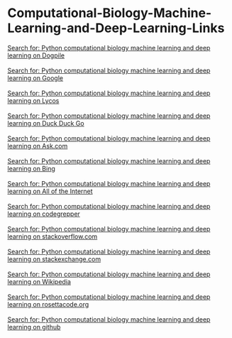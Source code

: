 # Computational-Biology-Machine-Learning-and-Deep-Learning-Links

<a blank_ href="https://www.dogpile.com/serp?qPython computational biology machine learning and deep learning ">Search for: Python computational biology machine learning and deep learning  on Dogpile</a><BR><BR>
<a blank_ href="https://www.google.com/search?q=Python computational biology machine learning and deep learning ">Search for: Python computational biology machine learning and deep learning  on Google</a><BR><BR>
<a blank_ href="https://search1.lycos.com/web/?q=Python computational biology machine learning and deep learning ">Search for: Python computational biology machine learning and deep learning  on Lycos</a><BR><BR>
<a blank_ HREF = "https://duckduckgo.com/?q=Python computational biology machine learning and deep learning ">Search for: Python computational biology machine learning and deep learning  on Duck Duck Go</A><BR><BR>
<a blank_ href= "https://www.ask.com/web?q=Python computational biology machine learning and deep learning ">Search for: Python computational biology machine learning and deep learning  on Ask.com</A><BR><BR>
<a blank_ href="https://www.bing.com/search?q=Python computational biology machine learning and deep learning ">Search for: Python computational biology machine learning and deep learning  on Bing</A><BR><BR>
<a blank_ href="https://www.alltheinternet.com/?q=Python computational biology machine learning and deep learning ">Search for: Python computational biology machine learning and deep learning  on All of the Internet</A><BR><BR>
<A BLANK_ HREF = "https://www.codegrepper.com/code-examples/python/Python computational biology machine learning and deep learning ">Search for: Python computational biology machine learning and deep learning  on codegrepper</a><BR><BR>
<A BLANK_ HREF = "https://www.google.com/search?q=Python computational biology machine learning and deep learning  site:stackoverflow.com">Search for: Python computational biology machine learning and deep learning  on stackoverflow.com</a><BR><BR>
<A BLANK_ HREF = "https://www.google.com/search?q= Python computational biology machine learning and deep learning  site:stackexchange.com">Search for: Python computational biology machine learning and deep learning  on stackexchange.com</a><BR><BR>
<A BLANK_ HREF = "https://en.wikipedia.org/wiki/Python computational biology machine learning and deep learning ">Search for: Python computational biology machine learning and deep learning  on Wikipedia</a><BR><BR>
<A BLANK_ HREF = "http://rosettacode.org/wiki/Python computational biology machine learning and deep learning ">Search for: Python computational biology machine learning and deep learning  on rosettacode.org</a><BR><BR>
<A BLANK_ HREF = "https://github.com/search?q=Python+computational+biology+machine+learning+and+deep+learning&type=code">Search for: Python computational biology machine learning and deep learning on github</a><BR><BR>



